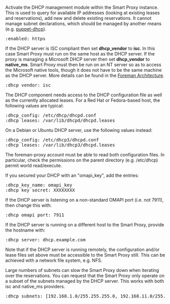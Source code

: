 
Activate the DHCP management module within the Smart Proxy instance.  This is used to query for available IP addresses (looking at existing leases and reservations), add new and delete existing reservations.  It cannot manage subnet declarations, which should be managed by another means (e.g. [puppet-dhcp](https://github.com/theforeman/puppet-dhcp)).

<pre>
:enabled: https
</pre>

If the DHCP server is ISC compliant then set **dhcp_vendor** to **isc**. In this case Smart Proxy must run on the same host as the DHCP server.
If the proxy is managing a Microsoft DHCP server then set **dhcp_vendor** to **native_ms**. Smart Proxy must then be run on an NT server so as to access the Microsoft native tools, though it does not have to be the same machine as the DHCP server. More details can be found in the [Foreman Architecture](/manuals/{{page.version}}/index.html#ForemanArchitecture).

<pre>
:dhcp_vendor: isc
</pre>

The DHCP component needs access to the DHCP configuration file as well as the currently allocated leases.  For a Red Hat or Fedora-based host, the following values are typical:
<pre>
:dhcp_config: /etc/dhcp/dhcpd.conf
:dhcp_leases: /var/lib/dhcpd/dhcpd.leases
</pre>

On a Debian or Ubuntu DHCP server, use the following values instead:
<pre>
:dhcp_config: /etc/dhcp3/dhcpd.conf
:dhcp_leases: /var/lib/dhcp3/dhcpd.leases
</pre>

<div class="alert alert-info">The foreman-proxy account must be able to read both configuration files.  In particular, check the permissions on the parent directory (e.g. /etc/dhcp) permit world read/execute.</div>

If you secured your DHCP with an "omapi_key", add the entries:
<pre>
:dhcp_key_name: omapi_key
:dhcp_key_secret: XXXXXXXX
</pre>

If the DHCP server is listening on a non-standard OMAPI port (i.e. not 7911), then change this with:

<pre>
:dhcp_omapi_port: 7911
</pre>

If the DHCP server is running on a different host to the Smart Proxy, provide the hostname with:

<pre>
:dhcp_server: dhcp.example.com
</pre>

Note that if the DHCP server is running remotely, the configuration and/or lease files set above must be accessible to the Smart Proxy still. This can be achieved with a network file system, e.g. NFS.

Large numbers of subnets can slow the Smart Proxy down when iterating over the reservations.  You can request that the Smart Proxy only operate on a subset of the subnets managed by the DHCP server.  This works with both isc and native_ms providers.
<pre>
:dhcp_subnets: [192.168.1.0/255.255.255.0, 192.168.11.0/255.255.255.0]
</pre>
